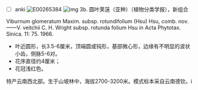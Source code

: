 * [ ] anki
![E00265384](https://user-images.githubusercontent.com/75465037/104143667-60bfa080-53fb-11eb-9c30-8da52385e80b.jpg)
![img](https://www.cvh.ac.cn/cvhpic/spm-l/HUH/A00031563.jpg)
3b. 圆叶荚蒾（亚种）（植物分类学报），新组合

Viburnum glomeratum Maxim. subsp. rotundifolium (Hsu) Hsu, comb. nov. ——V. veitchii C. H. Wright subsp. rotunda folium Hsu in Acta Phytotax. Sinica. 11: 75. 1966.

* 叶近圆形，长3.5-6厘米，顶端圆或钝形，基部微心形，边缘有不明显的波状小齿，侧脉5-6对。
* 花序直径约4厘米；
* 花冠浅红色。

特产云南西北部。生于山坡林中，海拔2700-3200米。模式标本采自云南德钦。i
